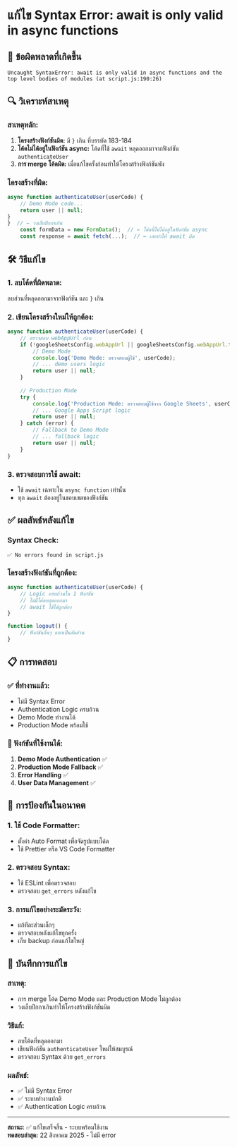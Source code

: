 # แก้ไข Syntax Error: await is only valid in async functions

## 🚨 **ข้อผิดพลาดที่เกิดขึ้น**

```
Uncaught SyntaxError: await is only valid in async functions and the top level bodies of modules (at script.js:190:26)
```

## 🔍 **วิเคราะห์สาเหตุ**

### สาเหตุหลัก:
1. **โครงสร้างฟังก์ชันผิด:** มี `}` เกิน ที่บรรทัด 183-184
2. **โค้ดไม่ได้อยู่ในฟังก์ชัน async:** โค้ดที่ใช้ `await` หลุดออกมาจากฟังก์ชัน `authenticateUser`
3. **การ merge โค้ดผิด:** เมื่อแก้ไขครั้งก่อนทำให้โครงสร้างฟังก์ชันพัง

### โครงสร้างที่ผิด:
```javascript
async function authenticateUser(userCode) {
    // Demo Mode code...
    return user || null;
}
}  // ← วงเล็บปีกกาเกิน
    const formData = new FormData();  // ← โค้ดนี้ไม่ได้อยู่ในฟังก์ชัน async
    const response = await fetch(...);  // ← เลยทำให้ await ผิด
```

## 🛠️ **วิธีแก้ไข**

### 1. **ลบโค้ดที่ผิดพลาด:**
ลบส่วนที่หลุดออกมาจากฟังก์ชัน และ `}` เกิน

### 2. **เขียนโครงสร้างใหม่ให้ถูกต้อง:**
```javascript
async function authenticateUser(userCode) {
    // ตรวจสอบ webAppUrl ก่อน
    if (!googleSheetsConfig.webAppUrl || googleSheetsConfig.webAppUrl.trim() === '') {
        // Demo Mode
        console.log('Demo Mode: ตรวจสอบผู้ใช้', userCode);
        // ... demo users logic
        return user || null;
    }
    
    // Production Mode
    try {
        console.log('Production Mode: ตรวจสอบผู้ใช้จาก Google Sheets', userCode);
        // ... Google Apps Script logic
        return user || null;
    } catch (error) {
        // Fallback to Demo Mode
        // ... fallback logic
        return user || null;
    }
}
```

### 3. **ตรวจสอบการใช้ await:**
- ใช้ `await` เฉพาะใน `async function` เท่านั้น
- ทุก `await` ต้องอยู่ในขอบเขตของฟังก์ชัน

## ✅ **ผลลัพธ์หลังแก้ไข**

### Syntax Check:
```
✅ No errors found in script.js
```

### โครงสร้างฟังก์ชันที่ถูกต้อง:
```javascript
async function authenticateUser(userCode) {
    // Logic ครบถ้วนใน 1 ฟังก์ชัน
    // ไม่มีโค้ดหลุดออกมา
    // await ใช้ได้ถูกต้อง
}

function logout() {
    // ฟังก์ชันอื่นๆ แยกเป็นสัดส่วน
}
```

## 📋 **การทดสอบ**

### ✅ **ที่ทำงานแล้ว:**
- ไม่มี Syntax Error
- Authentication Logic ครบถ้วน
- Demo Mode ทำงานได้
- Production Mode พร้อมใช้

### 🎯 **ฟังก์ชันที่ใช้งานได้:**
1. **Demo Mode Authentication** ✅
2. **Production Mode Fallback** ✅
3. **Error Handling** ✅
4. **User Data Management** ✅

## 🔧 **การป้องกันในอนาคต**

### 1. **ใช้ Code Formatter:**
- ตั้งค่า Auto Format เพื่อจัดรูปแบบโค้ด
- ใช้ Prettier หรือ VS Code Formatter

### 2. **ตรวจสอบ Syntax:**
- ใช้ ESLint เพื่อตรวจสอบ
- ตรวจสอบ `get_errors` หลังแก้ไข

### 3. **การแก้ไขอย่างระมัดระวัง:**
- แก้ทีละส่วนเล็กๆ
- ตรวจสอบหลังแก้ไขทุกครั้ง
- เก็บ backup ก่อนแก้ไขใหญ่

## 📝 **บันทึกการแก้ไข**

### สาเหตุ:
- การ merge โค้ด Demo Mode และ Production Mode ไม่ถูกต้อง
- วงเล็บปีกกาเกินทำให้โครงสร้างฟังก์ชันผิด

### วิธีแก้:
- ลบโค้ดที่หลุดออกมา
- เขียนฟังก์ชัน `authenticateUser` ใหม่ให้สมบูรณ์
- ตรวจสอบ Syntax ด้วย `get_errors`

### ผลลัพธ์:
- ✅ ไม่มี Syntax Error
- ✅ ระบบทำงานปกติ
- ✅ Authentication Logic ครบถ้วน

---

**สถานะ:** ✅ แก้ไขเสร็จสิ้น - ระบบพร้อมใช้งาน  
**ทดสอบล่าสุด:** 22 สิงหาคม 2025 - ไม่มี error
